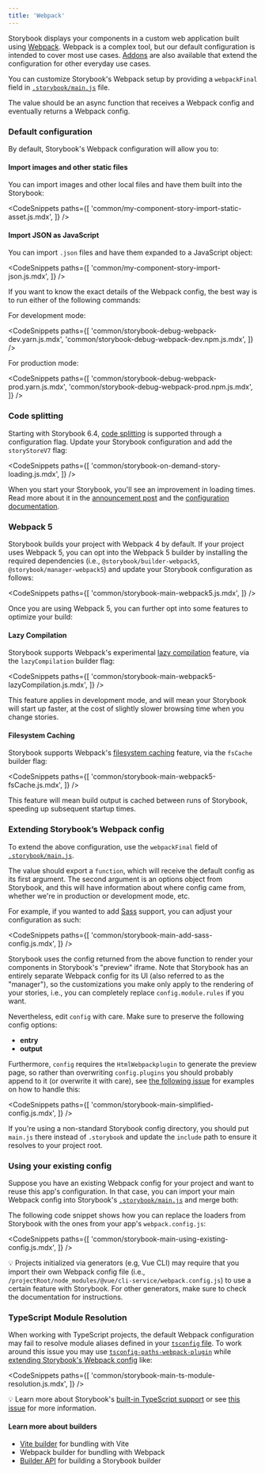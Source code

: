 ```yaml
---
title: 'Webpack'
---
```


Storybook displays your components in a custom web application built using [Webpack](https://webpack.js.org/). Webpack is a complex tool, but our default configuration is intended to cover most use cases. [Addons](https://storybook.js.org/addons/) are also available that extend the configuration for other everyday use cases.

You can customize Storybook's Webpack setup by providing a `webpackFinal` field in [`.storybook/main.js`](../configure/overview.md#configure-your-storybook-project) file.

The value should be an async function that receives a Webpack config and eventually returns a Webpack config.

### Default configuration

By default, Storybook's Webpack configuration will allow you to:

#### Import images and other static files

You can import images and other local files and have them built into the Storybook:

<!-- prettier-ignore-start -->

<CodeSnippets
  paths={[
    'common/my-component-story-import-static-asset.js.mdx',
  ]}
/>

<!-- prettier-ignore-end -->

#### Import JSON as JavaScript

You can import `.json` files and have them expanded to a JavaScript object:

<!-- prettier-ignore-start -->

<CodeSnippets
  paths={[
    'common/my-component-story-import-json.js.mdx',
  ]}
/>

<!-- prettier-ignore-end -->

If you want to know the exact details of the Webpack config, the best way is to run either of the following commands:

For development mode:

<!-- prettier-ignore-start -->

<CodeSnippets
  paths={[
    'common/storybook-debug-webpack-dev.yarn.js.mdx',
    'common/storybook-debug-webpack-dev.npm.js.mdx',
  ]}
/>

<!-- prettier-ignore-end -->

For production mode:

<!-- prettier-ignore-start -->

<CodeSnippets
  paths={[
    'common/storybook-debug-webpack-prod.yarn.js.mdx',
    'common/storybook-debug-webpack-prod.npm.js.mdx',
  ]}
/>

<!-- prettier-ignore-end -->

### Code splitting

Starting with Storybook 6.4, [code splitting](https://v4.webpack.js.org/guides/code-splitting/) is supported through a configuration flag. Update your Storybook configuration and add the `storyStoreV7` flag:

<!-- prettier-ignore-start -->

<CodeSnippets
  paths={[
    'common/storybook-on-demand-story-loading.js.mdx',
  ]}
/>

<!-- prettier-ignore-end -->

When you start your Storybook, you'll see an improvement in loading times. Read more about it in the [announcement post](https://storybook.js.org/blog/storybook-on-demand-architecture/) and the [configuration documentation](../configure/overview.md#configure-your-storybook-project).

### Webpack 5

Storybook builds your project with Webpack 4 by default. If your project uses Webpack 5, you can opt into the Webpack 5 builder by installing the required dependencies (i.e., `@storybook/builder-webpack5`, `@storybook/manager-webpack5`) and update your Storybook configuration as follows:

<!-- prettier-ignore-start -->

<CodeSnippets
  paths={[
    'common/storybook-main-webpack5.js.mdx',
  ]}
/>

<!-- prettier-ignore-end -->

Once you are using Webpack 5, you can further opt into some features to optimize your build:

#### Lazy Compilation

Storybook supports Webpack's experimental [lazy compilation](https://webpack.js.org/configuration/experiments/#experimentslazycompilation) feature, via the `lazyCompilation` builder flag:

<!-- prettier-ignore-start -->

<CodeSnippets
  paths={[
    'common/storybook-main-webpack5-lazyCompilation.js.mdx',
  ]}
/>

<!-- prettier-ignore-end -->

This feature applies in development mode, and will mean your Storybook will start up faster, at the cost of slightly slower browsing time when you change stories.

#### Filesystem Caching

Storybook supports Webpack's [filesystem caching](https://webpack.js.org/configuration/cache/#cachetype) feature, via the `fsCache` builder flag:

<!-- prettier-ignore-start -->

<CodeSnippets
  paths={[
    'common/storybook-main-webpack5-fsCache.js.mdx',
  ]}
/>

<!-- prettier-ignore-end -->

This feature will mean build output is cached between runs of Storybook, speeding up subsequent startup times.

### Extending Storybook’s Webpack config

To extend the above configuration, use the `webpackFinal` field of [`.storybook/main.js`](../configure/overview.md#configure-your-storybook-project).

The value should export a `function`, which will receive the default config as its first argument. The second argument is an options object from Storybook, and this will have information about where config came from, whether we're in production or development mode, etc.

For example, if you wanted to add [Sass](https://sass-lang.com/) support, you can adjust your configuration as such:

<!-- prettier-ignore-start -->

<CodeSnippets
  paths={[
    'common/storybook-main-add-sass-config.js.mdx',
  ]}
/>

<!-- prettier-ignore-end -->

Storybook uses the config returned from the above function to render your components in Storybook's "preview" iframe. Note that Storybook has an entirely separate Webpack config for its UI (also referred to as the "manager"), so the customizations you make only apply to the rendering of your stories, i.e., you can completely replace `config.module.rules` if you want.

Nevertheless, edit `config` with care. Make sure to preserve the following config options:

- **entry**
- **output**

Furthermore, `config` requires the `HtmlWebpackplugin` to generate the preview page, so rather than overwriting `config.plugins` you should probably append to it (or overwrite it with care), see [the following issue](https://github.com/nslabspl/storybook/issues/6020) for examples on how to handle this:

<!-- prettier-ignore-start -->

<CodeSnippets
  paths={[
    'common/storybook-main-simplified-config.js.mdx',
  ]}
/>

<!-- prettier-ignore-end -->

If you're using a non-standard Storybook config directory, you should put `main.js` there instead of `.storybook` and update the `include` path to ensure it resolves to your project root.

### Using your existing config

Suppose you have an existing Webpack config for your project and want to reuse this app's configuration. In that case, you can import your main Webpack config into Storybook's [`.storybook/main.js`](../configure/overview.md#configure-your-storybook-project) and merge both:

The following code snippet shows how you can replace the loaders from Storybook with the ones from your app's `webpack.config.js`:

<!-- prettier-ignore-start -->

<CodeSnippets
  paths={[
    'common/storybook-main-using-existing-config.js.mdx',
  ]}
/>

<!-- prettier-ignore-end -->

<div class="aside">

💡 Projects initialized via generators (e.g, Vue CLI) may require that you import their own Webpack config file (i.e., <code>/projectRoot/node_modules/@vue/cli-service/webpack.config.js</code>) to use a certain feature with Storybook. For other generators, make sure to check the documentation for instructions.

</div>

### TypeScript Module Resolution

When working with TypeScript projects, the default Webpack configuration may fail to resolve module aliases defined in your [`tsconfig` file](https://www.typescriptlang.org/tsconfig). To work around this issue you may use [`tsconfig-paths-webpack-plugin`](https://github.com/dividab/tsconfig-paths-webpack-plugin#tsconfig-paths-webpack-plugin) while [extending Storybook's Webpack config](#extending-storybooks-webpack-config) like:

<!-- prettier-ignore-start -->

<CodeSnippets
  paths={[
    'common/storybook-main-ts-module-resolution.js.mdx',
  ]}
/>

<!-- prettier-ignore-end -->

<div class="aside">
💡 Learn more about Storybook's <a href="../configure/typescript">built-in TypeScript support</a> or see <a href="https://github.com/nslabspl/storybook/issues/14087">this issue</a> for more information.
</div>

#### Learn more about builders

- [Vite builder](./vite.md) for bundling with Vite
- Webpack builder for bundling with Webpack
- [Builder API](./builder-api.md) for building a Storybook builder

